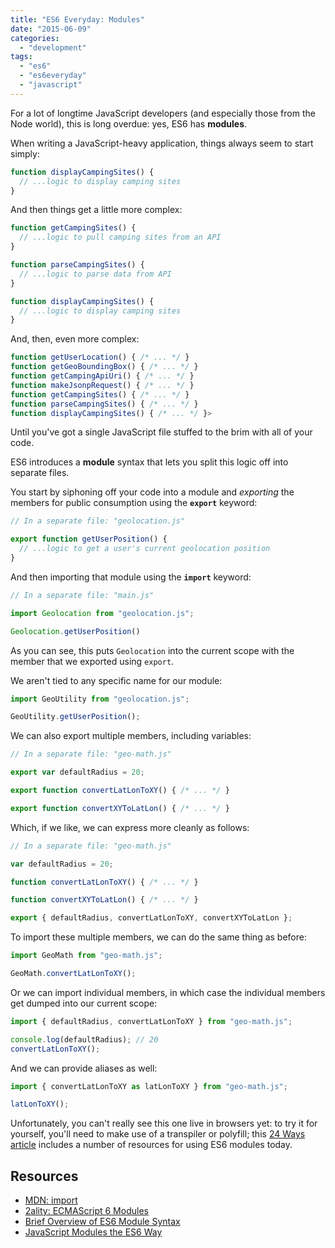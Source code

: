 ```yaml
---
title: "ES6 Everyday: Modules"
date: "2015-06-09"
categories: 
  - "development"
tags: 
  - "es6"
  - "es6everyday"
  - "javascript"
---
```


For a lot of longtime JavaScript developers (and especially those from the Node world), this is long overdue: yes, ES6 has **modules**.

When writing a JavaScript-heavy application, things always seem to start simply:

```javascript
function displayCampingSites() {
  // ...logic to display camping sites
}
```

And then things get a little more complex:

```javascript
function getCampingSites() {
  // ...logic to pull camping sites from an API
}

function parseCampingSites() {
  // ...logic to parse data from API
}

function displayCampingSites() {
  // ...logic to display camping sites
}
```

And, then, even more complex:

```javascript
function getUserLocation() { /* ... */ }
function getGeoBoundingBox() { /* ... */ }
function getCampingApiUri() { /* ... */ }
function makeJsonpRequest() { /* ... */ }
function getCampingSites() { /* ... */ }
function parseCampingSites() { /* ... */ }
function displayCampingSites() { /* ... */ }>
```

Until you've got a single JavaScript file stuffed to the brim with all of your code.

ES6 introduces a **module** syntax that lets you split this logic off into separate files.

You start by siphoning off your code into a module and _exporting_ the members for public consumption using the **`export`** keyword:

```javascript
// In a separate file: "geolocation.js"

export function getUserPosition() {
  // ...logic to get a user's current geolocation position
}
```

And then importing that module using the **`import`** keyword:

```javascript
// In a separate file: "main.js"

import Geolocation from "geolocation.js";

Geolocation.getUserPosition()
```

As you can see, this puts `Geolocation` into the current scope with the member that we exported using `export`.

We aren't tied to any specific name for our module:

```javascript
import GeoUtility from "geolocation.js";

GeoUtility.getUserPosition();
```

We can also export multiple members, including variables:

```javascript
// In a separate file: "geo-math.js"

export var defaultRadius = 20;

export function convertLatLonToXY() { /* ... */ }

export function convertXYToLatLon() { /* ... */ }
```

Which, if we like, we can express more cleanly as follows:

```javascript
// In a separate file: "geo-math.js"

var defaultRadius = 20;

function convertLatLonToXY() { /* ... */ }

function convertXYToLatLon() { /* ... */ }

export { defaultRadius, convertLatLonToXY, convertXYToLatLon };
```

To import these multiple members, we can do the same thing as before:

```javascript
import GeoMath from "geo-math.js";

GeoMath.convertLatLonToXY();
```

Or we can import individual members, in which case the individual members get dumped into our current scope:

```javascript
import { defaultRadius, convertLatLonToXY } from "geo-math.js";

console.log(defaultRadius); // 20
convertLatLonToXY();
```

And we can provide aliases as well:

```javascript
import { convertLatLonToXY as latLonToXY } from "geo-math.js";

latLonToXY();
```

Unfortunately, you can't really see this one live in browsers yet: to try it for yourself, you'll need to make use of a transpiler or polyfill; this [24 Ways article](http://24ways.org/2014/javascript-modules-the-es6-way/) includes a number of resources for using ES6 modules today.

## Resources

- [MDN: import](https://developer.mozilla.org/en-US/docs/Web/JavaScript/Reference/Statements/import)
- [2ality: ECMAScript 6 Modules](http://www.2ality.com/2014/09/es6-modules-final.html)
- [Brief Overview of ES6 Module Syntax](https://github.com/ModuleLoader/es6-module-loader/wiki/Brief-Overview-of-ES6-Module-syntax)
- [JavaScript Modules the ES6 Way](http://24ways.org/2014/javascript-modules-the-es6-way/)
